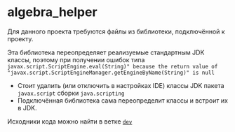 # algebra_helper

Для данного проекта требуются файлы из библиотеки, подключённой к проекту. 

Эта библиотека переопределяет реализуемые стандартным JDK классы, поэтому при получении ошибок типа 
`javax.script.ScriptEngine.eval(String)" because the return value of "javax.script.ScriptEngineManager.getEngineByName(String)" is null` 

- Cтоит удалить (или отключить в настройках IDE) классы JDK пакета `javax.script` сборки `java.scripting`
- Подключённая библиотека сама переопределит классы и встроит их в JDK.

Исходники кода можно найти в ветке [`dev`](https://github.com/urec-programmec/algebra_helper/tree/dev)